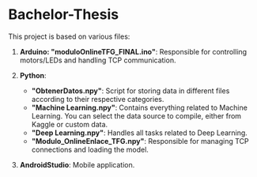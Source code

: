 # Bachelor-Thesis
This project is based on various files:

1) **Arduino: "moduloOnlineTFG_FINAL.ino"**: Responsible for controlling motors/LEDs and handling TCP communication.

2) **Python**:
   - **"ObtenerDatos.npy"**: Script for storing data in different files according to their respective categories.
   - **"Machine Learning.npy"**: Contains everything related to Machine Learning. You can select the data source to compile, either from Kaggle or custom data.
   - **"Deep Learning.npy"**: Handles all tasks related to Deep Learning.
   - **"Modulo_OnlineEnlace_TFG.npy"**: Responsible for managing TCP connections and loading the model.

3) **AndroidStudio**: Mobile application.   

